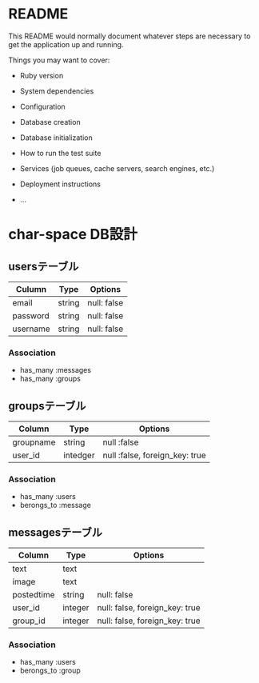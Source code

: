 # README

This README would normally document whatever steps are necessary to get the
application up and running.

Things you may want to cover:

* Ruby version

* System dependencies

* Configuration

* Database creation

* Database initialization

* How to run the test suite

* Services (job queues, cache servers, search engines, etc.)

* Deployment instructions

* ...

# char-space DB設計
## usersテーブル
|Culumn|Type|Options|
|------|----|-------|
|email|string|null: false|
|password|string|null: false|
|username|string|null: false|
### Association
- has_many :messages
- has_many :groups

## groupsテーブル
|Column|Type|Options|
|------|----|-------|
|groupname|string|null :false|
|user_id|intedger|null :false, foreign_key: true|
### Association
- has_many :users
- berongs_to :message

## messagesテーブル
|Column|Type|Options|
|------|----|-------|
|text|text||
|image|text||
|postedtime|string|null: false|
|user_id|integer|null: false, foreign_key: true|
|group_id|integer|null: false, foreign_key: true|
### Association
- has_many :users
- berongs_to :group
